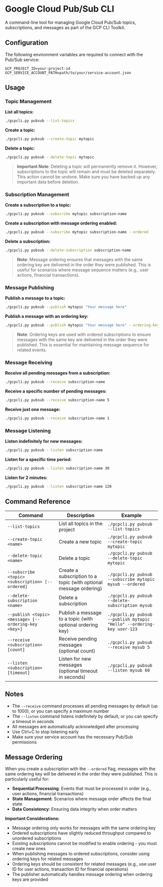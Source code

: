 # Google Cloud Pub/Sub CLI

A command-line tool for managing Google Cloud Pub/Sub topics, subscriptions, and messages as part of the GCP CLI Toolkit.

## Configuration

The following environment variables are required to connect with the Pub/Sub service:

```
GCP_PROJECT_ID=your-project-id
GCP_SERVICE_ACCOUNT_PATH=path/to/your/service-account.json
```

## Usage

### Topic Management

**List all topics:**
```bash
./gcpcli.py pubsub --list-topics
```

**Create a topic:**
```bash
./gcpcli.py pubsub --create-topic mytopic
```

**Delete a topic:**
```bash
./gcpcli.py pubsub --delete-topic mytopic
```

> **Important Note**: Deleting a topic will permanently remove it. However, subscriptions to the topic will remain and must be deleted separately. This action cannot be undone. Make sure you have backed up any important data before deletion.

### Subscription Management

**Create a subscription to a topic:**
```bash
./gcpcli.py pubsub --subscribe mytopic subscription-name
```

**Create a subscription with message ordering enabled:**
```bash
./gcpcli.py pubsub --subscribe mytopic subscription-name --ordered
```

**Delete a subscription:**
```bash
./gcpcli.py pubsub --delete-subscription subscription-name
```

> **Note**: Message ordering ensures that messages with the same ordering key are delivered in the order they were published. This is useful for scenarios where message sequence matters (e.g., user actions, financial transactions).

### Message Publishing

**Publish a message to a topic:**
```bash
./gcpcli.py pubsub --publish mytopic "Your message here"
```

**Publish a message with an ordering key:**
```bash
./gcpcli.py pubsub --publish mytopic "Your message here" --ordering-key user-123
```

> **Note**: Ordering keys are used with ordered subscriptions to ensure messages with the same key are delivered in the order they were published. This is essential for maintaining message sequence for related events.

### Message Receiving

**Receive all pending messages from a subscription:**
```bash
./gcpcli.py pubsub --receive subscription-name
```

**Receive a specific number of pending messages:**
```bash
./gcpcli.py pubsub --receive subscription-name 5
```

**Receive just one message:**
```bash
./gcpcli.py pubsub --receive subscription-name 1
```

### Message Listening

**Listen indefinitely for new messages:**
```bash
./gcpcli.py pubsub --listen subscription-name
```

**Listen for a specific time period:**
```bash
./gcpcli.py pubsub --listen subscription-name 30
```

**Listen for 2 minutes:**
```bash
./gcpcli.py pubsub --listen subscription-name 120
```

## Command Reference

| Command | Description | Example |
|---------|-------------|---------|
| `--list-topics` | List all topics in the project | `./gcpcli.py pubsub --list-topics` |
| `--create-topic <name>` | Create a new topic | `./gcpcli.py pubsub --create-topic mytopic` |
| `--delete-topic <name>` | Delete a topic | `./gcpcli.py pubsub --delete-topic mytopic` |
| `--subscribe <topic> <subscription> [--ordered]` | Create a subscription to a topic (with optional message ordering) | `./gcpcli.py pubsub --subscribe mytopic mysub --ordered` |
| `--delete-subscription <name>` | Delete a subscription | `./gcpcli.py pubsub --delete-subscription mysub` |
| `--publish <topic> <message> [--ordering-key <key>]` | Publish a message to a topic (with optional ordering key) | `./gcpcli.py pubsub --publish mytopic "Hello" --ordering-key user-123` |
| `--receive <subscription> [count]` | Receive pending messages (optional count) | `./gcpcli.py pubsub --receive mysub 5` |
| `--listen <subscription> [timeout]` | Listen for new messages (optional timeout in seconds) | `./gcpcli.py pubsub --listen mysub 60` |

## Notes

- The `--receive` command processes all pending messages by default (up to 1000), or you can specify a maximum number
- The `--listen` command listens indefinitely by default, or you can specify a timeout in seconds
- All messages are automatically acknowledged after processing
- Use Ctrl+C to stop listening early
- Make sure your service account has the necessary Pub/Sub permissions

## Message Ordering

When you create a subscription with the `--ordered` flag, messages with the same ordering key will be delivered in the order they were published. This is particularly useful for:

- **Sequential Processing**: Events that must be processed in order (e.g., user actions, financial transactions)
- **State Management**: Scenarios where message order affects the final state
- **Data Consistency**: Ensuring data integrity when order matters

**Important Considerations:**
- Message ordering only works for messages with the same ordering key
- Ordered subscriptions have slightly reduced throughput compared to unordered subscriptions
- Existing subscriptions cannot be modified to enable ordering - you must create new ones
- When publishing messages to ordered subscriptions, consider using ordering keys for related messages
- Ordering keys should be consistent for related messages (e.g., use user ID for user actions, transaction ID for financial operations)
- The publisher automatically handles message ordering when ordering keys are provided